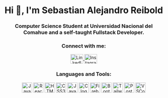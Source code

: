 <h1 align="center">Hi 👋, I'm Sebastian Alejandro Reibold</h1>
<h3 align="center">Computer Science Student at Universidad Nacional del Comahue and a self-taught Fullstack Developer.</h3>

<h3 align="center">Connect with me:</h3>
<p align="center">
  <a href="https://www.linkedin.com/in/sebastian-alejandro-reibold-783a73297/" target="_blank">
    <img align="center" src="https://raw.githubusercontent.com/rahuldkjain/github-profile-readme-generator/master/src/images/icons/Social/linked-in-alt.svg" alt="LinkedIn" height="30" width="40" />
  </a>
  <a href="https://www.instagram.com/seba_reibold/" target="_blank">
    <img align="center" src="https://raw.githubusercontent.com/rahuldkjain/github-profile-readme-generator/master/src/images/icons/Social/instagram.svg" alt="Instagram" height="30" width="40" />
  </a>
</p>

<h3 align="center">Languages and Tools:</h3>
<div align="center">
  <img src="https://cdn.jsdelivr.net/gh/devicons/devicon/icons/javascript/javascript-original.svg" height="32" alt="JavaScript logo" />
  <img src="https://cdn.jsdelivr.net/gh/devicons/devicon/icons/react/react-original.svg" height="32" alt="React logo" />
  <img src="https://cdn.jsdelivr.net/gh/devicons/devicon/icons/html5/html5-original.svg" height="32" alt="HTML5 logo" />
  <img src="https://cdn.jsdelivr.net/gh/devicons/devicon/icons/css3/css3-original.svg" height="32" alt="CSS3 logo" />
  <img src="https://cdn.jsdelivr.net/gh/devicons/devicon/icons/java/java-original.svg" height="32" alt="Java logo" />
  <img src="https://cdn.jsdelivr.net/gh/devicons/devicon/icons/c/c-original.svg" height="32" alt="C logo" />
  <img src="https://cdn.jsdelivr.net/gh/devicons/devicon/icons/firebase/firebase-plain.svg" height="32" alt="Firebase logo" />
  <img src="https://cdn.jsdelivr.net/gh/devicons/devicon/icons/bootstrap/bootstrap-original.svg" height="32" alt="Bootstrap logo" />
  <img src="https://cdn.simpleicons.org/tailwindcss/06B6D4" height="32" alt="Tailwind CSS logo" />
  <img src="https://cdn.jsdelivr.net/gh/devicons/devicon/icons/postgresql/postgresql-original.svg" height="32" alt="PostgreSQL logo" />
  <img src="https://cdn.jsdelivr.net/gh/devicons/devicon/icons/vscode/vscode-original.svg" height="32" alt="VSCode logo" />
</div>



